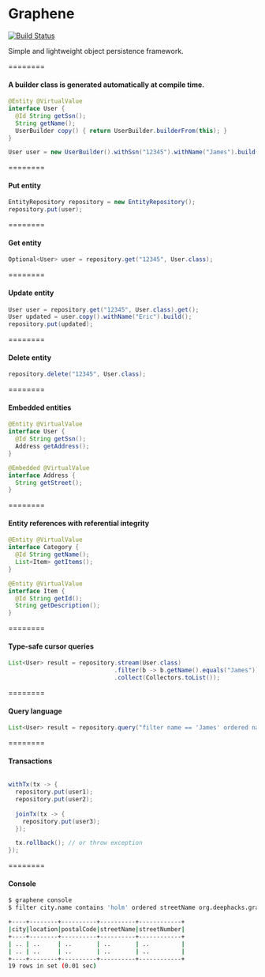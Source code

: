 Graphene
========
[![Build Status](https://travis-ci.org/deephacks/graphene.svg?branch=master)](https://travis-ci.org/deephacks/graphene)

Simple and lightweight object persistence framework.

========
#### A builder class is generated automatically at compile time.
```java
@Entity @VirtualValue
interface User { 
  @Id String getSsn(); 
  String getName(); 
  UserBuilder copy() { return UserBuilder.builderFrom(this); }
}

User user = new UserBuilder().withSsn("12345").withName("James").build();
```
========
#### Put entity

```java
EntityRepository repository = new EntityRepository();
repository.put(user);

```
========
#### Get entity

```java
Optional<User> user = repository.get("12345", User.class);
```
========
#### Update entity

```java
User user = repository.get("12345", User.class).get();
User updated = user.copy().withName("Eric").build();
repository.put(updated);
```
========
#### Delete entity

```java
repository.delete("12345", User.class);
```
========
#### Embedded entities

```java
@Entity @VirtualValue
interface User { 
  @Id String getSsn(); 
  Address getAddress(); 
}

@Embedded @VirtualValue
interface Address { 
  String getStreet(); 
}

```

========
#### Entity references with referential integrity

```java
@Entity @VirtualValue
interface Category { 
  @Id String getName(); 
  List<Item> getItems();
}

@Entity @VirtualValue
interface Item {
  @Id String getId();
  String getDescription();
}

```

========
#### Type-safe cursor queries

```java
List<User> result = repository.stream(User.class)
                              .filter(b -> b.getName().equals("James"))
                              .collect(Collectors.toList());
```

========
#### Query language

```java
List<User> result = repository.query("filter name == 'James' ordered name", User.class);
```

========
#### Transactions

```java

withTx(tx -> {
  repository.put(user1);
  repository.put(user2);
  
  joinTx(tx -> {
    repository.put(user3);
  });  

  tx.rollback(); // or throw exception
});

```
========
#### Console

```sh
$ graphene console
$ filter city.name contains 'holm' ordered streetName org.deephacks.graphene.Entities$Street

+----+--------+----------+----------+------------+
|city|location|postalCode|streetName|streetNumber|
+----+--------+----------+----------+------------+
| .. | ..     | ..       | ..       | ..         |
| .. | ..     | ..       | ..       | ..         |
+----+--------+----------+----------+------------+
19 rows in set (0.01 sec)
```
